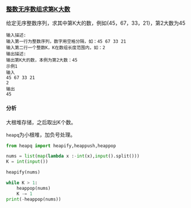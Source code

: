 ### [整数无序数组求第K大数](<https://www.nowcoder.com/practice/097ab63cffa847d89716f2ca8c23524f?tpId=152&&tqId=33991&rp=1&ru=/ta/exam-didi&qru=/ta/exam-didi/question-ranking>)

给定无序整数序列，求其中第K大的数，例如{45，67，33，21}，第2大数为45

```
输入描述:
输入第一行为整数序列，数字用空格分隔，如：45 67 33 21
输入第二行一个整数K，K在数组长度范围内，如：2
输出描述:
输出第K大的数，本例为第2大数：45
示例1
输入
45 67 33 21
2
输出
45
```

#### 分析

大根堆存储，之后取出K个数。

`heapq`为小根堆，加负号处理。

```python
from heapq import heapify,heappush,heappop

nums = list(map(lambda x :-int(x),input().split()))
K = int(input())

heapify(nums)

while K > 1:
    heappop(nums)
    K -= 1
print(-heappop(nums))
```


